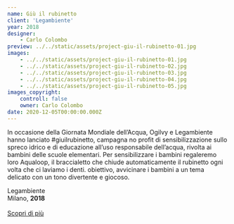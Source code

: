 ```yaml
---
name: Giù il rubinetto
client: 'Legambiente'
year: 2018
designer:
    - Carlo Colombo
preview: ../../static/assets/project-giu-il-rubinetto-01.jpg
images:
    - ../../static/assets/project-giu-il-rubinetto-01.jpg
    - ../../static/assets/project-giu-il-rubinetto-02.jpg
    - ../../static/assets/project-giu-il-rubinetto-03.jpg
    - ../../static/assets/project-giu-il-rubinetto-04.jpg
    - ../../static/assets/project-giu-il-rubinetto-05.jpg
images_copyright:
    controll: false
    owner: Carlo Colombo
date: 2020-12-05T00:00:00.000Z
---
```


In occasione della Giornata Mondiale dell’Acqua, Ogilvy e Legambiente hanno lanciato #giuilrubinetto, campagna no profit di sensibilizzazione sullo spreco idrico e di educazione all’uso responsabile dell’acqua, rivolta ai bambini delle scuole elementari. Per sensibilizzare i bambini regaleremo loro Aqualoop, il braccialetto che chiude automaticamente il rubinetto ogni volta che ci laviamo i denti. obiettivo, avvicinare i bambini a un tema delicato con un tono divertente e giocoso.

Legambiente  
Milano, **2018**<br><br>
[Scopri di più](https://youtu.be/MgjgRUrqwN8)
